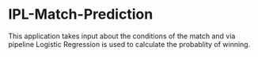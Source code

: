 # IPL-Match-Prediction
This application takes input about the conditions of the match and via pipeline Logistic Regression is used to calculate the probablity of winning.
